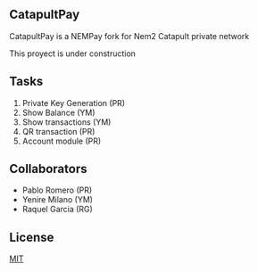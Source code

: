## CatapultPay

CatapultPay is a NEMPay fork for Nem2 Catapult private network

This proyect is under construction

## Tasks

1. Private Key Generation (PR)
2. Show Balance (YM)
3. Show transactions (YM)
4. QR transaction (PR)
5. Account module (PR)

## Collaborators

- Pablo Romero (PR)
- Yenire Milano (YM)
- Raquel Garcia (RG)



## License

[MIT](https://choosealicense.com/licenses/mit/)
